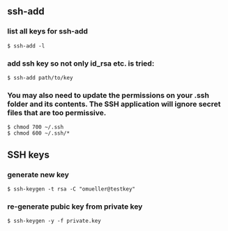 ## ssh-add

### list all keys for ssh-add

    $ ssh-add -l

### add ssh key so not only id_rsa etc. is tried:

    $ ssh-add path/to/key

### You may also need to update the permissions on your .ssh folder and its contents. The SSH application will ignore secret files that are too permissive.

    $ chmod 700 ~/.ssh
    $ chmod 600 ~/.ssh/*

## SSH keys

### generate new key

    $ ssh-keygen -t rsa -C "omueller@testkey"

### re-generate pubic key from private key

    $ ssh-keygen -y -f private.key



